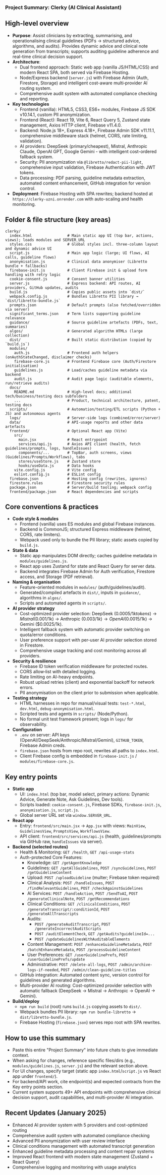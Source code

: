 ### Project Summary: Clerky (AI Clinical Assistant)

## High-level overview
- **Purpose**: Assist clinicians by extracting, summarising, and operationalising clinical guidelines (PDFs → structured advice, algorithms, and audits). Provides dynamic advice and clinical note generation from transcripts; supports auditing guideline adherence and real-time clinical decision support.
- **Architecture**: 
  - Dual frontend approach: Static web app (vanilla JS/HTML/CSS) and modern React SPA, both served via Firebase Hosting.
  - Node/Express backend (`server.js`) with Firebase Admin (Auth, Firestore, Storage) and intelligent cost-aware multi‑provider AI routing system.
  - Comprehensive audit system with automated compliance checking and reporting.
- **Key technologies**
  - Frontend (vanilla): HTML5, CSS3, ES6+ modules, Firebase JS SDK v10.14.1, custom PII anonymization.
  - Frontend (React): React 19, Vite 6, React Query 5, Zustand state management, Axios HTTP client, Firebase v11.4.0.
  - Backend: Node.js 18+, Express 4.18+, Firebase Admin SDK v11.11.1, comprehensive middleware stack (helmet, CORS, rate limiting, validation).
  - AI providers: DeepSeek (primary/cheapest), Mistral, Anthropic Claude, OpenAI GPT, Google Gemini - with intelligent cost-ordered fallback system.
  - Security: PII anonymization via `@libretto/redact-pii-light`, comprehensive input validation, Firebase Authentication with JWT tokens.
  - Data processing: PDF parsing, guideline metadata extraction, automated content enhancement, GitHub integration for version control.
- **Deployment**: Firebase Hosting with SPA rewrites; backend hosted at `https://clerky-uzni.onrender.com` with auto-scaling and health monitoring.

## Folder & file structure (key areas)
```text
clerky/
  index.html                # Main static app UI (top bar, actions, views); loads modules and SERVER_URL
  styles.css                # Global styles incl. three-column layout and dynamic advice UI
  script.js                 # Main app logic (large; UI flows, AI calls, guideline flows)
  anonymisation.js          # Clinical data anonymiser (Libretto bundle + fallbacks)
  firebase-init.js          # Client Firebase init & upload form handling with retry logic
  cookie-consent.js         # Consent banner utilities
  server.js                 # Express backend: API routes, AI providers, GitHub updates, audits
  build.js                  # Copies public assets into `dist/`
  webpack.config.js         # Bundles Libretto PII library → `dist/libretto-bundle.js`
  prompts.json              # Default prompts (also fetched/overridden via server)
  significant_terms.json    # Term lists supporting guideline relevance
  guidance/                 # Source guideline artefacts (PDFs, text, summaries)
  algos/                    # Generated algorithm HTMLs (large collection)
  dist/                     # Built static distribution (copied by `build.js`)
  modules/
    auth.js                 # Frontend auth helpers (onAuthStateChanged, disclaimer checks)
    firebase-core.js        # Frontend Firebase core (Auth/Firestore initialisation)
    guidelines.js           # Load/caches guideline metadata via backend
    audit.js                # Audit page logic (auditable elements, run/retrieve audits)
  docs/
    README.md               # High-level docs; additional tech/business/testing docs subfolders
    ...                     # Product, technical architecture, patent, testing docs
  scripts/                  # Automation/testing/ETL scripts (Python + JS) and autonomous agents
  logs/                     # Server-side logs (combined/error/server)
  data/                     # API-usage reports and other data artefacts
  frontend/                 # Optional React app (Vite)
    src/
      main.jsx              # React entrypoint
      services/api.js       # Axios API client (health, fetch guidelines/prompts, logs, handleIssues)
      components/...        # TopBar, auth screens, views (Guidelines/Prompts/Workflows), tabs
      stores/useStore.js    # Zustand store
      hooks/useData.js      # Data hooks
    vite.config.js          # Vite config
    eslint.config.js        # ESLint config
  firebase.json             # Hosting config (rewrites, ignores)
  firestore.rules           # Firestore security rules
  package.json              # Server/build tooling; webpack config
  frontend/package.json     # React dependencies and scripts
```

## Core conventions & practices
- **Code style & modules**
  - Frontend (vanilla) uses ES modules and global Firebase instances.
  - Backend is CommonJS; structured Express middleware (helmet, CORS, rate limiters).
  - Webpack used only to bundle the PII library; static assets copied by `build.js`.
- **State & data**
  - Static app manipulates DOM directly; caches guideline metadata in `modules/guidelines.js`.
  - React app uses Zustand for state and React Query for server data.
  - Backend integrates Firebase Admin for Auth verification, Firestore access, and Storage (PDF retrieval).
- **Naming & organisation**
  - Feature-oriented modules in `modules/` (auth/guidelines/audit).
  - Generated/compiled artefacts in `dist/`, inputs in `guidance/`, algorithms in `algos/`.
  - Scripts and automated agents in `scripts/`.
- **AI provider strategy**
  - Cost-optimized provider selection: DeepSeek ($0.0005/1k tokens) → Mistral ($0.001/1k) → Anthropic ($0.003/1k) → OpenAI ($0.0015/1k) → Gemini ($0.0025/1k).
  - Intelligent fallback system with automatic provider switching on quota/error conditions.
  - User preference support with per-user AI provider selection stored in Firestore.
  - Comprehensive usage tracking and cost monitoring across all providers.
- **Security & resilience**
  - Firebase ID token verification middleware for protected routes.
  - CORS allow‑list with detailed logging.
  - Rate limiting on AI-heavy endpoints.
  - Robust upload retries (client) and exponential backoff for network errors.
  - PII anonymisation on the client prior to submission when applicable.
- **Testing strategy**
  - HTML harnesses in repo for manual/visual tests: `test-*.html`, `dev.html`, `debug-anonymisation.html`.
  - Scripted tests and agents in `scripts/` (Node/Python).
  - No formal unit test framework present; logs in `logs/` for observability.
- **Configuration**
  - `.env` on server: API keys (OpenAI/DeepSeek/Anthropic/Mistral/Gemini), `GITHUB_TOKEN`, Firebase Admin creds.
  - `firebase.json` hosts from repo root, rewrites all paths to `index.html`.
  - Client Firebase config is embedded in `firebase-init.js` / `modules/firebase-core.js`.

## Key entry points
- **Static app**
  - UI: `index.html` (top bar, model select, primary actions: Dynamic Advice, Generate Note, Ask Guidelines, Dev tools).
  - Scripts loaded: `cookie-consent.js`, Firebase SDKs, `firebase-init.js`, `anonymisation.js`, `script.js`.
  - Global server URL set via `window.SERVER_URL`.
- **React app**
  - Entry: `frontend/src/main.jsx` → `App.jsx` with views: `MainView`, `GuidelinesView`, `PromptsView`, `WorkflowsView`.
  - API client: `frontend/src/services/api.js` (health, guidelines/prompts via GitHub raw, `handleIssues` via server).
- **Backend (selected routes)**
  - Health & Monitoring: `GET /health`, `GET /api-usage-stats`
  - Auth-protected Core Features:
    - Knowledge: `GET /getAgentKnowledge`
    - Guidelines: `GET /getAllGuidelines`, `POST /syncGuidelines`, `POST /getGuidelineContent`
    - Upload: `POST /uploadGuideline` (multer; Firebase token required)
    - Clinical Analysis: `POST /handleIssues`, `POST /findRelevantGuidelines`, `POST /checkAgainstGuidelines`
    - AI Services: `POST /handleAction`, `POST /SendToAI`, `POST /generateClinicalNote`, `POST /getRecommendations`
    - Clinical Conditions: `GET /clinicalConditions`, `POST /generateTranscript/:conditionId`, `POST /generateAllTranscripts`
    - Audits: 
      - `POST /generateAuditTranscript`, `POST /generateIncorrectAuditScripts`
      - `POST /auditElementCheck`, `GET /getAudits?guidelineId=...`
      - `POST /updateGuidelinesWithAuditableElements`
    - Content Management: `POST /enhanceGuidelineMetadata`, `POST /batchEnhanceMetadata`, `POST /processGuidelineContent`
    - User Preferences: `GET /userGuidelinePrefs`, `POST /userGuidelinePrefs/update`
    - Administrative: `POST /delete-all-logs`, `POST /admin/archive-logs-if-needed`, `POST /admin/clean-guideline-titles`
  - GitHub integration: Automated content sync, version control for guidelines and generated algorithms.
  - Multi-provider AI routing: Cost-optimized provider selection with automatic fallback (DeepSeek → Mistral → Anthropic → OpenAI → Gemini).
- **Build/deploy**
  - `npm run build` (root) runs `build.js` copying assets to `dist/`.
  - Webpack bundles PII library: `npm run bundle-libretto` → `dist/libretto-bundle.js`.
  - Firebase Hosting (`firebase.json`) serves repo root with SPA rewrites.

## How to use this summary
- Paste this entire "Project Summary" into future chats to give immediate context.
- When asking for changes, reference specific files/dirs (e.g., `modules/guidelines.js`, `server.js`) and the relevant section above.
- For UI changes, specify target (static app `index.html`/`script.js` vs React app under `frontend/`).
- For backend/API work, cite endpoint(s) and expected contracts from the Key entry points section.
- Current system supports 49+ API endpoints with comprehensive clinical decision support, audit capabilities, and multi-provider AI integration.

## Recent Updates (January 2025)
- Enhanced AI provider system with 5 providers and cost-optimized routing
- Comprehensive audit system with automated compliance checking
- Advanced PII anonymization with user review interface
- Clinical conditions management with automated transcript generation
- Enhanced guideline metadata processing and content repair systems
- Improved React frontend with modern state management (Zustand + React Query)
- Comprehensive logging and monitoring with usage analytics
